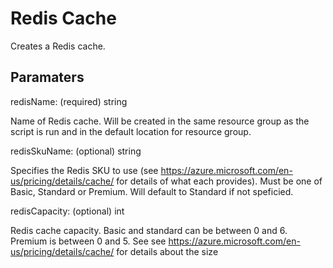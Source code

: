 # Redis Cache

Creates a Redis cache.

## Paramaters

redisName: (required) string

Name of Redis cache. Will be created in the same resource group as the script is run and in the default location for resource group.

redisSkuName: (optional) string

Specifies the Redis SKU to use (see https://azure.microsoft.com/en-us/pricing/details/cache/ for details of what each provides).
Must be one of Basic, Standard or Premium.
Will default to Standard if not speficied.

redisCapacity: (optional) int

Redis cache capacity. Basic and standard can be between 0 and 6. Premium is between 0 and 5.
See see https://azure.microsoft.com/en-us/pricing/details/cache/ for details about the size 
